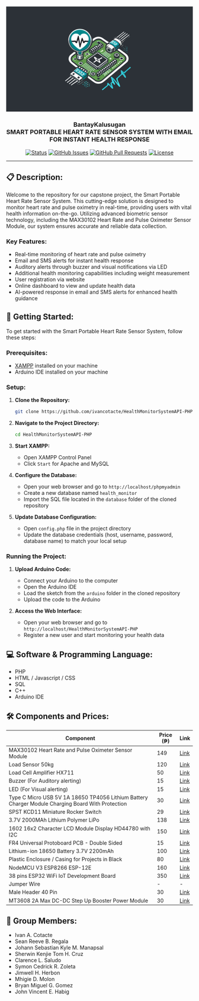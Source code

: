<p align="center">
  <a href="" rel="noopener">
    <img src="./HealthMonitorSystem.jpg" alt="Project cover">
  </a>
</p>

<h3 align="center">BantayKalusugan<br> SMART PORTABLE HEART RATE SENSOR SYSTEM WITH EMAIL FOR INSTANT HEALTH RESPONSE</h3>

<div align="center">

[![Status](https://img.shields.io/badge/status-active-success.svg)]()
[![GitHub Issues](https://img.shields.io/github/issues/ivancotacte/HealthMonitorSystem-Arduino.svg)](https://github.com/ivancotacte/HealthMonitorSystem-Arduino/issues)
[![GitHub Pull Requests](https://img.shields.io/github/issues-pr/ivancotacte/HealthMonitorSystem-Arduino.svg)](https://github.com/ivancotacte/HealthMonitorSystem-Arduino/pulls)
[![License](https://img.shields.io/badge/license-MIT-blue.svg)](LICENSE)

</div>

---

## 📋 Description:
Welcome to the repository for our capstone project, the Smart Portable Heart Rate Sensor System. This cutting-edge solution is designed to monitor heart rate and pulse oximetry in real-time, providing users with vital health information on-the-go. Utilizing advanced biometric sensor technology, including the MAX30102 Heart Rate and Pulse Oximeter Sensor Module, our system ensures accurate and reliable data collection.

### Key Features:
- Real-time monitoring of heart rate and pulse oximetry
- Email and SMS alerts for instant health response
- Auditory alerts through buzzer and visual notifications via LED
- Additional health monitoring capabilities including weight measurement
- User registration via website
- Online dashboard to view and update health data
- AI-powered response in email and SMS alerts for enhanced health guidance

## 🚀 Getting Started:
To get started with the Smart Portable Heart Rate Sensor System, follow these steps:

### Prerequisites:
- [XAMPP](https://www.apachefriends.org/index.html) installed on your machine
- Arduino IDE installed on your machine

### Setup:
1. **Clone the Repository:**
    ```sh
    git clone https://github.com/ivancotacte/HealthMonitorSystemAPI-PHP.git
    ```
2. **Navigate to the Project Directory:**
    ```sh
    cd HealthMonitorSystemAPI-PHP
    ```
3. **Start XAMPP:**
   - Open XAMPP Control Panel
   - Click `Start` for Apache and MySQL

4. **Configure the Database:**
   - Open your web browser and go to `http://localhost/phpmyadmin`
   - Create a new database named `health_monitor`
   - Import the SQL file located in the `database` folder of the cloned repository

5. **Update Database Configuration:**
   - Open `config.php` file in the project directory
   - Update the database credentials (host, username, password, database name) to match your local setup

### Running the Project:
1. **Upload Arduino Code:**
   - Connect your Arduino to the computer
   - Open the Arduino IDE
   - Load the sketch from the `arduino` folder in the cloned repository
   - Upload the code to the Arduino

2. **Access the Web Interface:**
   - Open your web browser and go to `http://localhost/HealthMonitorSystemAPI-PHP`
   - Register a new user and start monitoring your health data

## 💻 Software & Programming Language:
- PHP
- HTML / Javascript / CSS
- SQL
- C++
- Arduino IDE

## 🛠️ Components and Prices:
| Component                                                                                                             | Price (₱) | Link                                                                                                                                                                                                                                                                           |
| --------------------------------------------------------------------------------------------------------------------- | --------- | ------------------------------------------------------------------------------------------------------------------------------------------------------------------------------------------------------------------------------------------------------------------------------ |
| MAX30102 Heart Rate and Pulse Oximeter Sensor Module                                                                  | 149       | [Link](https://www.makerlab-electronics.com/products/max30102-heart-rate-and-pulse-oximeter-sensor-module-black)                                                                                                                                                                 |
| Load Sensor 50kg                                                                                                      | 120       | [Link](https://www.makerlab-electronics.com/products/load-sensor-50kg)                                                                                                                                                                                                          |
| Load Cell Amplifier HX711                                                                                             | 50        | [Link](https://makerlab-electronics.com/products/load-cell-amplifier-hx711)                                                                                                                                                                                                     |
| Buzzer (For Auditory alerting)                                                                                        | 15        | [Link](#)                                                                                                                                                                                                                                                                       |
| LED (For Visual alerting)                                                                                             | 15        | [Link](#)                                                                                                                                                                                                                                                                       |
| Type C Micro USB 5V 1A 18650 TP4056 Lithium Battery Charger Module Charging Board With Protection                      | 30        | [Link](https://www.makerlab-electronics.com/products/type-c-micro-usb-5v-1a-18650-tp4056-lithium-battery-charger-module-charging-board-with-protection)                                                                                                                          |
| SPST KCD11 Miniature Rocker Switch                                                                                    | 29        | [Link](https://www.makerlab-electronics.com/products/spst-kcd11-miniature-rocker-switch-5pcs)                                                                                                                                                                                   |
| 3.7V 2000MAh Lithium Polymer LiPo                                                                                      | 138       | [Link](https://www.lazada.com.ph/products/i4264911900-s23852767060.html?urlFlag=true&mp=1&tradePath=omItm&tradeOrderId=865368657384047&tradeOrderLineId=865368657484047&spm=spm%3Da2o42.order_details.item_title.1)                                                             |
| 1602 16x2 Character LCD Module Display HD44780 with I2C                                                               | 150       | [Link](https://www.makerlab-electronics.com/products/16x2-lcd-display-i2c-white-on-blue)                                                                                                                                                                                        |
| FR4 Universal Protoboard PCB - Double Sided                                                                           | 15        | [Link](https://www.makerlab-electronics.com/products/fr4-universal-protoboard-pcb-double-sided)                                                                                                                                                                                 |
| Lithium-ion 18650 Battery 3.7V 2200mAh                                                                                | 100       | [Link](https://www.makerlab-electronics.com/products/pkcell-lithium-ion-18650-21700-battery-3-7v-true-rated-18650-2200mah-3000mah-3350mah-4500mah-rechargeable-battery-for-power-bank-flashlight-mini-fan)                                                                      |
| Plastic Enclosure / Casing for Projects in Black                                                                      | 80        | [Link](https://www.lazada.com.ph/products/i1380034596-s5101438068.html?urlFlag=true&mp=1&tradePath=omItm&tradeOrderId=861713495484047&tradeOrderLineId=861713495584047&spm=spm%3Da2o42.order_details.item_title.1)                                                             |
| NodeMCU V3 ESP8266 ESP-12E                                                                                            | 160       | [Link](https://www.makerlab-electronics.com/products/nodemcu-v3-esp8266-esp-12e)                                                                                                                                                                                                 |
| 38 pins ESP32 WiFi IoT Development Board                                                                              | 350       | [Link](https://www.makerlab-electronics.com/products/30-pins-and-38-pins-esp32-wifi-iot-development-board)                                                                                                                                                                      |
| Jumper Wire                                                                                                           | -         | -                                                                                                                                                                                                                                                                               |
| Male Header 40 Pin                                                                                                    | 30        | [Link](https://www.makerlab-electronics.com/products/hirel-female-male-header-40-pin-machined-pin)                                                                                                                                                                              |
| MT3608 2A Max DC-DC Step Up Booster Power Module                                                                      | 30        | [Link](https://www.makerlab-electronics.com/products/mt3608-2a-max-dc-dc-step-up-booster-power-module)                                                                                                                                                                          |

## 👥 Group Members:
- Ivan A. Cotacte
- Sean Reeve B. Regala
- Johann Sebastian Kyle M. Manapsal
- Sherwin Kenjie Tom H. Cruz
- Clarence L. Saludo
- Symon Cedrick R. Zoleta
- Jimwell H. Herbon
- Mhigie D. Molon
- Bryan Miguel G. Gomez
- John Vincent E. Habig
